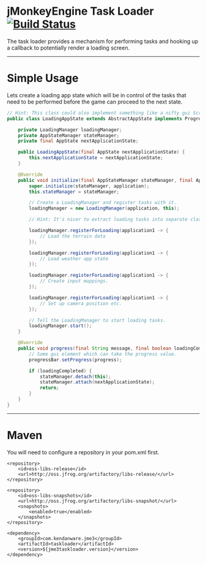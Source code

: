 jMonkeyEngine Task Loader [![Build Status](https://travis-ci.org/Kendanware/jme3-taskloader.svg?branch=master)](https://travis-ci.org/Kendanware/jme3-taskloader)
==========================

The task loader provides a mechanism for performing tasks and hooking up a callback to potentially render a loading screen.

- - -

# Simple Usage

Lets create a loading app state which will be in control of the tasks that need to be performed before the game can proceed
to the next state.

```java
// Hint: This class could also implement something like a nifty gui ScreenController and provide access to GUI elements.
public class LoadingAppState extends AbstractAppState implements ProgressCallback {

    private LoadingManager loadingManager;
    private AppStateManager stateManager;
    private final AppState nextApplicationState;

    public LoadingAppState(final AppState nextApplicationState) {
        this.nextApplicationState = nextApplicationState;
    }

    @Override
    public void initialize(final AppStateManager stateManager, final Application application) {
        super.initialize(stateManager, application);
        this.stateManager = stateManager;

        // Create a LoadingManager and register tasks with it.
        loadingManager = new LoadingManager(application, this);

        // Hint: It's nicer to extract loading tasks into separate class files instead of using lambdas for cleaner, more organized code.

        loadingManager.registerForLoading(application1 -> {
            // Load the terrain data
        });

        loadingManager.registerForLoading(application1 -> {
            // Load weather app state
        });

        loadingManager.registerForLoading(application1 -> {
            // Create input mappings.
        });

        loadingManager.registerForLoading(application1 -> {
            // Set up camera position etc.
        });

        // Tell the LoadingManager to start loading tasks.
        loadingManager.start();
    }

    @Override
    public void progress(final String message, final boolean loadingCompleted, final float progress) {
        // Some gui element which can take the progress value.
        progressBar.setProgress(progress);

        if (loadingCompleted) {
            stateManager.detach(this);
            stateManager.attach(nextApplicationState);
            return;
        }
    }
}
```

- - - 

# Maven

You will need to configure a repository in your pom.xml first.

    <repository>
        <id>oss-libs-release</id>
        <url>http://oss.jfrog.org/artifactory/libs-release/</url>
    </repository>

    <repository>
        <id>oss-libs-snapshots</id>
        <url>http://oss.jfrog.org/artifactory/libs-snapshot/</url>
        <snapshots>
            <enabled>true</enabled>
        </snapshots>
    </repository>

    <dependency>
        <groupId>com.kendanware.jme3</groupId>
        <artifactId>taskloader</artifactId>
        <version>${jme3taskloader.version}</version>
    </dependency>
